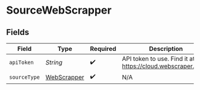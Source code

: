 # SourceWebScrapper


## Fields

| Field                                                        | Type                                                         | Required                                                     | Description                                                  |
| ------------------------------------------------------------ | ------------------------------------------------------------ | ------------------------------------------------------------ | ------------------------------------------------------------ |
| `apiToken`                                                   | *String*                                                     | :heavy_check_mark:                                           | API token to use. Find it at https://cloud.webscraper.io/api |
| `sourceType`                                                 | [WebScrapper](../../models/shared/WebScrapper.md)            | :heavy_check_mark:                                           | N/A                                                          |